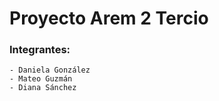 # Proyecto Arem 2 Tercio

### Integrantes: 

```
- Daniela González
- Mateo Guzmán
- Diana Sánchez
```
